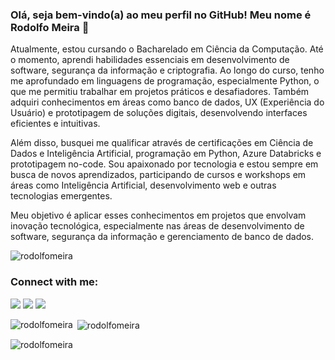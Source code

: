 ### Olá, seja bem-vindo(a) ao meu perfil no GitHub! Meu nome é Rodolfo Meira 👋

Atualmente, estou cursando o Bacharelado em Ciência da Computação. Até o momento, aprendi habilidades essenciais em desenvolvimento de software, segurança da informação e criptografia. Ao longo do curso, tenho me aprofundado em linguagens de programação, especialmente Python, o que me permitiu trabalhar em projetos práticos e desafiadores. Também adquiri conhecimentos em áreas como banco de dados, UX (Experiência do Usuário) e prototipagem de soluções digitais, desenvolvendo interfaces eficientes e intuitivas.

Além disso, busquei me qualificar através de certificações em Ciência de Dados e Inteligência Artificial, programação em Python, Azure Databricks e prototipagem no-code. Sou apaixonado por tecnologia e estou sempre em busca de novos aprendizados, participando de cursos e workshops em áreas como Inteligência Artificial, desenvolvimento web e outras tecnologias emergentes.

Meu objetivo é aplicar esses conhecimentos em projetos que envolvam inovação tecnológica, especialmente nas áreas de desenvolvimento de software, segurança da informação e gerenciamento de banco de dados.


<p align="left"> 
    <img src="https://komarev.com/ghpvc/?username=rodolfomeira&label=Profile%20views&color=0e75b6&style=flat" alt="rodolfomeira" /> 
</p>

<h3 align="left">Connect with me:</h3>
<p align="left">
     <a href="https://www.linkedin.com/in/rodolfomeira/" target="_blank"><img src="https://img.shields.io/badge/-LinkedIn-%230077B5?style=for-the-badge&logo=linkedin&logoColor=white" target="_blank"></a> 
    <a href = "mailto:rodolfo.meira.rm@gmail.com"><img src="https://img.shields.io/badge/-Gmail-%23333?style=for-the-badge&logo=gmail&logoColor=white" target="_blank"></a>
    <a href="https://www.instagram.com/rodolfomeira/" target="_blank"><img src="https://img.shields.io/badge/-Instagram-%23E4405F?style=for-the-badge&logo=instagram&logoColor=white" target="_blank"></a>
</p>


<p><img align="left" src="https://github-readme-stats.vercel.app/api/top-langs?username=rodolfomeira&show_icons=true&locale=en&layout=compact"       alt="rodolfomeira" /></p>

<p>&nbsp;<img align="center" src="https://github-readme-stats.vercel.app/api?username=rodolfomeira&show_icons=true&locale=en" alt="rodolfomeira" /></p>

<p><img align="center" src="https://github-readme-streak-stats.herokuapp.com/?user=rodolfomeira&" alt="rodolfomeira" /></p>
